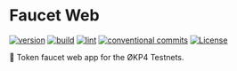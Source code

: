 # Faucet Web

[![version](https://img.shields.io/github/v/release/okp4/faucet-web)](https://github.com/okp4/faucet-web/releases)
[![build](https://github.com/okp4/faucet-web/actions/workflows/build.yml/badge.svg)](https://github.com/okp4/faucet-web/actions/workflows/build.yml)
[![lint](https://github.com/okp4/faucet-web/actions/workflows/lint.yml/badge.svg)](https://github.com/okp4/faucet-web/actions/workflows/lint.yml)
[![conventional commits](https://img.shields.io/badge/Conventional%20Commits-1.0.0-yellow.svg)](https://conventionalcommits.org)
[![License](https://img.shields.io/badge/License-BSD_3--Clause-blue.svg)](https://opensource.org/licenses/BSD-3-Clause)

🚰 Token faucet web app for the ØKP4 Testnets.
